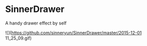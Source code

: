 # SinnerDrawer
A handy drawer effect by self

![](https://github.com/sinneryun/SinnerDrawer/master/2015-12-01 11_25_09.gif)  
